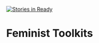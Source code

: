 [![Stories in Ready](https://badge.waffle.io/EmilyClaire/Feminist-Toolkits.png?label=ready&title=Ready)](https://waffle.io/EmilyClaire/Feminist-Toolkits)
# Feminist Toolkits
